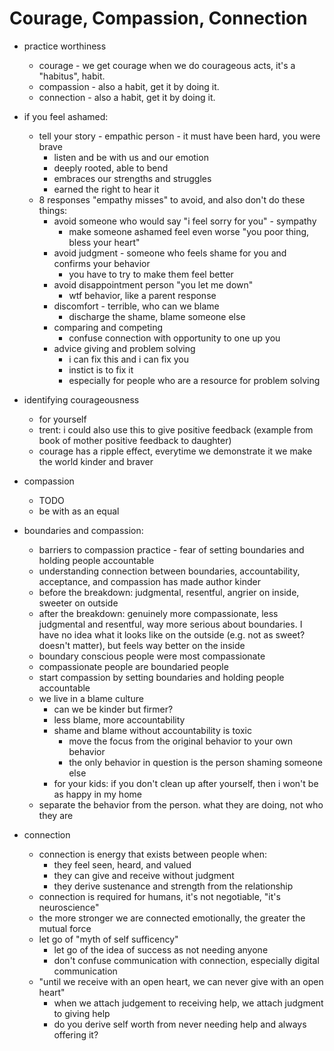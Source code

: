 # Courage, Compassion, Connection

- practice worthiness
  - courage - we get courage when we do courageous acts, it's a "habitus", habit.
  - compassion - also a habit, get it by doing it.
  - connection - also a habit, get it by doing it.


- if you feel ashamed:
  - tell your story - empathic person - it must have been hard, you were brave
    - listen and be with us and our emotion
    - deeply rooted, able to bend
    - embraces our strengths and struggles
    - earned the right to hear it
  - 8 responses "empathy misses" to avoid, and also don't do these things:
    - avoid someone who would say "i feel sorry for you" - sympathy
      - make someone ashamed feel even worse "you poor thing, bless your heart"
    - avoid judgment - someone who feels shame for you and confirms your behavior
      - you have to try to make them feel better
    - avoid disappointment person "you let me down"
      - wtf behavior, like a parent response
    - discomfort - terrible, who can we blame
      - discharge the shame, blame someone else
    - comparing and competing
      - confuse connection with opportunity to one up you
    - advice giving and problem solving
      - i can fix this and i can fix you
      - instict is to fix it
      - especially for people who are a resource for problem solving


- identifying courageousness
  - for yourself
  - trent: i could also use this to give positive feedback (example from book of mother positive feedback to daughter)
  - courage has a ripple effect, everytime we demonstrate it we make the world kinder and braver


- compassion
  - TODO
  - be with as an equal
- boundaries and compassion:
  - barriers to compassion practice - fear of setting boundaries and holding people accountable
  - understanding connection between boundaries, accountability, acceptance, and compassion has made author kinder
  - before the breakdown: judgmental, resentful, angrier on inside, sweeter on outside
  - after the breakdown: genuinely more compassionate, less judgmental and resentful, way more serious about boundaries. I have no idea what it looks like on the outside (e.g. not as sweet? doesn't matter), but feels way better on the inside
  - boundary conscious people were most compassionate
  - compassionate people are boundaried people
  - start compassion by setting boundaries and holding people accountable
  - we live in a blame culture
    - can we be kinder but firmer?
    - less blame, more accountability
    - shame and blame without accountability is toxic
      - move the focus from the original behavior to your own behavior
      - the only behavior in question is the person shaming someone else
    - for your kids: if you don't clean up after yourself, then i won't be as happy in my home
  - separate the behavior from the person. what they are doing, not who they are

- connection
  - connection is energy that exists between people when:
    - they feel seen, heard, and valued
    - they can give and receive without judgment
    - they derive sustenance and strength from the relationship
  - connection is required for humans, it's not negotiable, "it's neuroscience"
  - the more stronger we are connected emotionally, the greater the mutual force
  - let go of "myth of self sufficency"
    - let go of the idea of success as not needing anyone
    - don't confuse communication with connection, especially digital communication
  - "until we receive with an open heart, we can never give with an open heart"
    - when we attach judgement to receiving help, we attach judgment to giving help
    - do you derive self worth from never needing help and always offering it?


